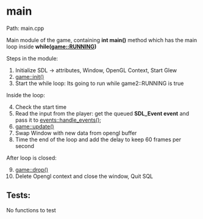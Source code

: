 
# main

Path: main.cpp

Main module of the game, containing **int main()** method which has the main loop inside **while([game::RUNNING](game.md#RUNNING))**

Steps in the module:

1) Initialize SDL -> attributes, Window, OpenGL Context, Start Glew
2) [game::init()](game.md#init)
3) Start the while loop: Its going to run while game2::RUNNING is true

Inside the loop:

4) Check the start time
5) Read the input from the player: get the queued **SDL_Event event** and pass it to [events::handle_events()](events.md#handle_events);
6) [game::update()](game.md#update)
7) Swap Window with new data from opengl buffer
8) Time the end of the loop and add the delay to keep 60 frames per second

After loop is closed:

9) [game::drop()](game.md#drop)
10) Delete Opengl context and close the window, Quit SQL


## Tests:
No functions to test
